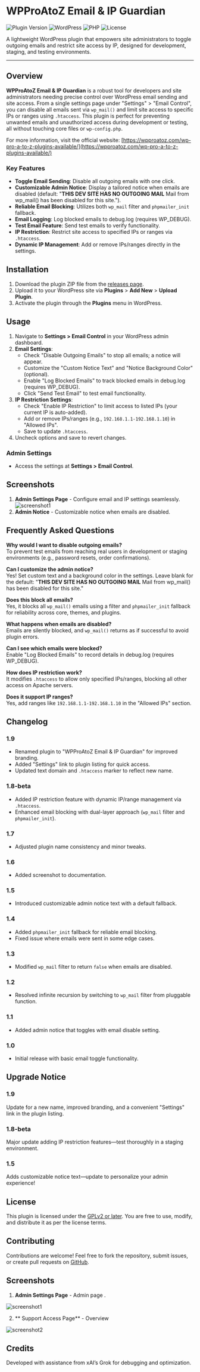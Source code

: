 # WPProAtoZ Email & IP Guardian

![Plugin Version](https://img.shields.io/badge/version-1.9-blue.svg) ![WordPress](https://img.shields.io/badge/WordPress-6.0%2B-blue.svg) ![PHP](https://img.shields.io/badge/PHP-8.0%2B-blue.svg) ![License](https://img.shields.io/badge/license-GPLv2-green.svg)

A lightweight WordPress plugin that empowers site administrators to toggle outgoing emails and restrict site access by IP, designed for development, staging, and testing environments.

---

## Overview

**WPProAtoZ Email & IP Guardian** is a robust tool for developers and site administrators needing precise control over WordPress email sending and site access. From a single settings page under "Settings" > "Email Control", you can disable all emails sent via `wp_mail()` and limit site access to specific IPs or ranges using `.htaccess`. This plugin is perfect for preventing unwanted emails and unauthorized access during development or testing, all without touching core files or `wp-config.php`.

For more information, visit the official website: [https://wpproatoz.com/wp-pro-a-to-z-plugins-available/](https://wpproatoz.com/wp-pro-a-to-z-plugins-available/)

### Key Features

- **Toggle Email Sending**: Disable all outgoing emails with one click.
- **Customizable Admin Notice**: Display a tailored notice when emails are disabled (default: "<strong>THIS DEV SITE HAS NO OUTGOING MAIL</strong> Mail from wp_mail() has been disabled for this site.").
- **Reliable Email Blocking**: Utilizes both `wp_mail` filter and `phpmailer_init` fallback.
- **Email Logging**: Log blocked emails to debug.log (requires WP_DEBUG).
- **Test Email Feature**: Send test emails to verify functionality.
- **IP Restriction**: Restrict site access to specified IPs or ranges via `.htaccess`.
- **Dynamic IP Management**: Add or remove IPs/ranges directly in the settings.

## Installation

1. Download the plugin ZIP file from the [releases page](https://github.com/Ahkonsu/wpproatoz-turn-off-wpmail/releases).
2. Upload it to your WordPress site via **Plugins** > **Add New** > **Upload Plugin**.
3. Activate the plugin through the **Plugins** menu in WordPress.

## Usage

1. Navigate to **Settings > Email Control** in your WordPress admin dashboard.
2. **Email Settings**:
   - Check "Disable Outgoing Emails" to stop all emails; a notice will appear.
   - Customize the "Custom Notice Text" and "Notice Background Color" (optional).
   - Enable "Log Blocked Emails" to track blocked emails in debug.log (requires WP_DEBUG).
   - Click "Send Test Email" to test email functionality.
3. **IP Restriction Settings**:
   - Check "Enable IP Restriction" to limit access to listed IPs (your current IP is auto-added).
   - Add or remove IPs/ranges (e.g., `192.168.1.1-192.168.1.10`) in "Allowed IPs".
   - Save to update `.htaccess`.
4. Uncheck options and save to revert changes.

### Admin Settings

- Access the settings at **Settings > Email Control**.

## Screenshots

1. **Admin Settings Page** - Configure email and IP settings seamlessly.  
   ![screenshot1](screenshot1.png)
2. **Admin Notice** - Customizable notice when emails are disabled.

## Frequently Asked Questions

**Why would I want to disable outgoing emails?**  
To prevent test emails from reaching real users in development or staging environments (e.g., password resets, order confirmations).

**Can I customize the admin notice?**  
Yes! Set custom text and a background color in the settings. Leave blank for the default: "<strong>THIS DEV SITE HAS NO OUTGOING MAIL</strong> Mail from wp_mail() has been disabled for this site."

**Does this block all emails?**  
Yes, it blocks all `wp_mail()` emails using a filter and `phpmailer_init` fallback for reliability across core, themes, and plugins.

**What happens when emails are disabled?**  
Emails are silently blocked, and `wp_mail()` returns as if successful to avoid plugin errors.

**Can I see which emails were blocked?**  
Enable "Log Blocked Emails" to record details in debug.log (requires WP_DEBUG).

**How does IP restriction work?**  
It modifies `.htaccess` to allow only specified IPs/ranges, blocking all other access on Apache servers.

**Does it support IP ranges?**  
Yes, add ranges like `192.168.1.1-192.168.1.10` in the "Allowed IPs" section.

## Changelog

### 1.9
- Renamed plugin to "WPProAtoZ Email & IP Guardian" for improved branding.
- Added "Settings" link to plugin listing for quick access.
- Updated text domain and `.htaccess` marker to reflect new name.

### 1.8-beta
- Added IP restriction feature with dynamic IP/range management via `.htaccess`.
- Enhanced email blocking with dual-layer approach (`wp_mail` filter and `phpmailer_init`).

### 1.7
- Adjusted plugin name consistency and minor tweaks.

### 1.6
- Added screenshot to documentation.

### 1.5
- Introduced customizable admin notice text with a default fallback.

### 1.4
- Added `phpmailer_init` fallback for reliable email blocking.
- Fixed issue where emails were sent in some edge cases.

### 1.3
- Modified `wp_mail` filter to return `false` when emails are disabled.

### 1.2
- Resolved infinite recursion by switching to `wp_mail` filter from pluggable function.

### 1.1
- Added admin notice that toggles with email disable setting.

### 1.0
- Initial release with basic email toggle functionality.

## Upgrade Notice

### 1.9
Update for a new name, improved branding, and a convenient "Settings" link in the plugin listing.

### 1.8-beta
Major update adding IP restriction features—test thoroughly in a staging environment.

### 1.5
Adds customizable notice text—update to personalize your admin experience!

## License

This plugin is licensed under the [GPLv2 or later](https://www.gnu.org/licenses/gpl-2.0.html). You are free to use, modify, and distribute it as per the license terms.

## Contributing

Contributions are welcome! Feel free to fork the repository, submit issues, or create pull requests on [GitHub](https://github.com/Ahkonsu/wpproatoz-turn-off-wpmail).

## Screenshots

1. **Admin Settings Page** - Admin page .

![screenshot1](screenshot1.png)

2. ** Support Access Page** - Overview

![screenshot2](screenshot2.png)

## Credits

Developed with assistance from xAI’s Grok for debugging and optimization.
